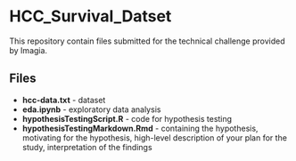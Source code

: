 # HCC_Survival_Datset

This repository contain files submitted for the technical challenge provided by Imagia.

## Files
* __hcc-data.txt__ - dataset
* __eda.ipynb__ - exploratory data analysis
* __hypothesisTestingScript.R__ - code for hypothesis testing
* __hypothesisTestingMarkdown.Rmd__ - containing the hypothesis, motivating for the hypothesis, high-level description of your plan for the study, interpretation of the findings

